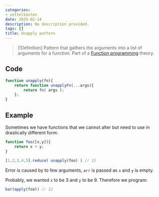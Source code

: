 ```yaml
---
categories:
- zettelkasten
date: 2025-02-14
description: No description provided.
tags: []
title: Unapply pattern
---
```


> [!Definition]
> Pattern that gathers the arguments into a list of arguments for a function. Part of a [Function programming](Function%20programming) theory.

## Code

```js
function unapply(fn){
	return function unapplyFn(...args){
		return fn( args );
	};
}
```

## Example

Sometimes we have functions that we cannot alter but need to use in drastically different form:

```js
function foo([x,y]){
	return x + y;
}

[1,2,3,4,5].reduce( unapply(foo) ) // 15
```

Error is caused by to few arguments, `arr` is passed as `x` and `y` is empty.

Probably, we wanted `x` to be 3 and `y` to be 9. Therefore we program:

```js
bar(apply(foo)) // 12
```
